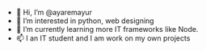 - 👋 Hi, I’m @ayaremayur
- 👀 I’m interested in python, web designing
- 🌱 I’m currently learning more IT frameworks like Node. 
- 📫 I an IT student and I am work on my own projects 

<!---
ayaremayur/ayaremayur is a ✨ special ✨ repository because its `README.md` (this file) appears on your GitHub profile.
You can click the Preview link to take a look at your changes.
--->
